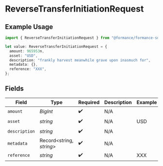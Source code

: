 # ReverseTransferInitiationRequest

## Example Usage

```typescript
import { ReverseTransferInitiationRequest } from "@formance/formance-sdk/sdk/models/shared";

let value: ReverseTransferInitiationRequest = {
  amount: 965953n,
  asset: "USD",
  description: "frankly harvest meanwhile grave upon inasmuch for",
  metadata: {},
  reference: "XXX",
};
```

## Fields

| Field                    | Type                     | Required                 | Description              | Example                  |
| ------------------------ | ------------------------ | ------------------------ | ------------------------ | ------------------------ |
| `amount`                 | *BigInt*                 | :heavy_check_mark:       | N/A                      |                          |
| `asset`                  | *string*                 | :heavy_check_mark:       | N/A                      | USD                      |
| `description`            | *string*                 | :heavy_check_mark:       | N/A                      |                          |
| `metadata`               | Record<string, *string*> | :heavy_check_mark:       | N/A                      |                          |
| `reference`              | *string*                 | :heavy_check_mark:       | N/A                      | XXX                      |